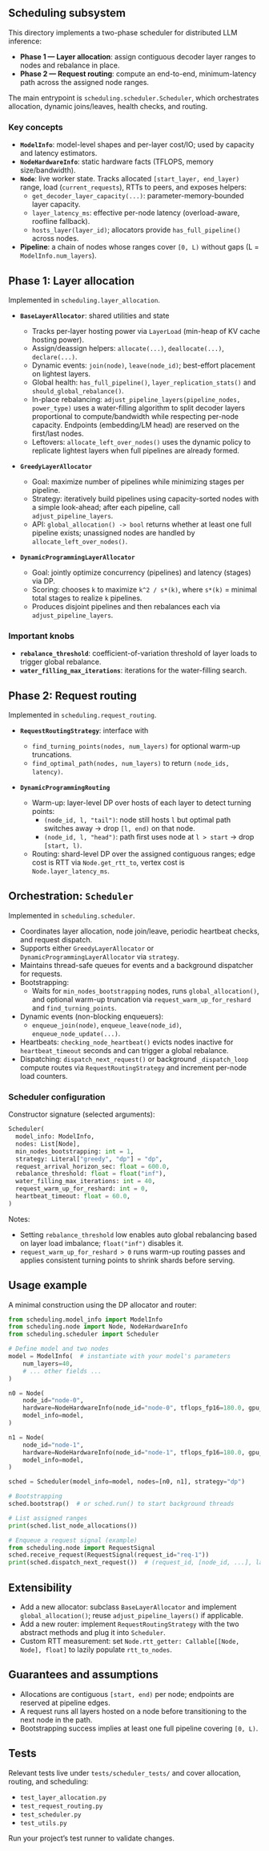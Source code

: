 ## Scheduling subsystem

This directory implements a two-phase scheduler for distributed LLM inference:

- **Phase 1 — Layer allocation**: assign contiguous decoder layer ranges to nodes and rebalance in place.
- **Phase 2 — Request routing**: compute an end-to-end, minimum-latency path across the assigned node ranges.

The main entrypoint is `scheduling.scheduler.Scheduler`, which orchestrates allocation, dynamic joins/leaves, health checks, and routing.

### Key concepts
- **`ModelInfo`**: model-level shapes and per-layer cost/IO; used by capacity and latency estimators.
- **`NodeHardwareInfo`**: static hardware facts (TFLOPS, memory size/bandwidth).
- **`Node`**: live worker state. Tracks allocated `[start_layer, end_layer)` range, load (`current_requests`), RTTs to peers, and exposes helpers:
  - `get_decoder_layer_capacity(...)`: parameter-memory-bounded layer capacity.
  - `layer_latency_ms`: effective per-node latency (overload-aware, roofline fallback).
  - `hosts_layer(layer_id)`; allocators provide `has_full_pipeline()` across nodes.
- **Pipeline**: a chain of nodes whose ranges cover `[0, L)` without gaps (L = `ModelInfo.num_layers`).

## Phase 1: Layer allocation

Implemented in `scheduling.layer_allocation`.

- **`BaseLayerAllocator`**: shared utilities and state
  - Tracks per-layer hosting power via `LayerLoad` (min-heap of KV cache hosting power).
  - Assign/deassign helpers: `allocate(...)`, `deallocate(...)`, `declare(...)`.
  - Dynamic events: `join(node)`, `leave(node_id)`; best-effort placement on lightest layers.
  - Global health: `has_full_pipeline()`, `layer_replication_stats()` and `should_global_rebalance()`.
  - In-place rebalancing: `adjust_pipeline_layers(pipeline_nodes, power_type)` uses a water-filling algorithm to split decoder layers proportional to compute/bandwidth while respecting per-node capacity. Endpoints (embedding/LM head) are reserved on the first/last nodes.
  - Leftovers: `allocate_left_over_nodes()` uses the dynamic policy to replicate lightest layers when full pipelines are already formed.

- **`GreedyLayerAllocator`**
  - Goal: maximize number of pipelines while minimizing stages per pipeline.
  - Strategy: iteratively build pipelines using capacity-sorted nodes with a simple look-ahead; after each pipeline, call `adjust_pipeline_layers`.
  - API: `global_allocation() -> bool` returns whether at least one full pipeline exists; unassigned nodes are handled by `allocate_left_over_nodes()`.

- **`DynamicProgrammingLayerAllocator`**
  - Goal: jointly optimize concurrency (pipelines) and latency (stages) via DP.
  - Scoring: chooses `k` to maximize `k^2 / s*(k)`, where `s*(k)` = minimal total stages to realize `k` pipelines.
  - Produces disjoint pipelines and then rebalances each via `adjust_pipeline_layers`.

### Important knobs
- **`rebalance_threshold`**: coefficient-of-variation threshold of layer loads to trigger global rebalance.
- **`water_filling_max_iterations`**: iterations for the water-filling search.

## Phase 2: Request routing

Implemented in `scheduling.request_routing`.

- **`RequestRoutingStrategy`**: interface with
  - `find_turning_points(nodes, num_layers)` for optional warm-up truncations.
  - `find_optimal_path(nodes, num_layers)` to return `(node_ids, latency)`.

- **`DynamicProgrammingRouting`**
  - Warm-up: layer-level DP over hosts of each layer to detect turning points:
    - `(node_id, l, "tail")`: node still hosts `l` but optimal path switches away → drop `[l, end)` on that node.
    - `(node_id, l, "head")`: path first uses node at `l > start` → drop `[start, l)`.
  - Routing: shard-level DP over the assigned contiguous ranges; edge cost is RTT via `Node.get_rtt_to`, vertex cost is `Node.layer_latency_ms`.

## Orchestration: `Scheduler`

Implemented in `scheduling.scheduler`.

- Coordinates layer allocation, node join/leave, periodic heartbeat checks, and request dispatch.
- Supports either `GreedyLayerAllocator` or `DynamicProgrammingLayerAllocator` via `strategy`.
- Maintains thread-safe queues for events and a background dispatcher for requests.
- Bootstrapping:
  - Waits for `min_nodes_bootstrapping` nodes, runs `global_allocation()`, and optional warm-up truncation via `request_warm_up_for_reshard` and `find_turning_points`.
- Dynamic events (non-blocking enqueuers):
  - `enqueue_join(node)`, `enqueue_leave(node_id)`, `enqueue_node_update(...)`.
- Heartbeats: `checking_node_heartbeat()` evicts nodes inactive for `heartbeat_timeout` seconds and can trigger a global rebalance.
- Dispatching: `dispatch_next_request()` or background `_dispatch_loop` compute routes via `RequestRoutingStrategy` and increment per-node load counters.

### Scheduler configuration
Constructor signature (selected arguments):

```python
Scheduler(
  model_info: ModelInfo,
  nodes: List[Node],
  min_nodes_bootstrapping: int = 1,
  strategy: Literal["greedy", "dp"] = "dp",
  request_arrival_horizon_sec: float = 600.0,
  rebalance_threshold: float = float("inf"),
  water_filling_max_iterations: int = 40,
  request_warm_up_for_reshard: int = 0,
  heartbeat_timeout: float = 60.0,
)
```

Notes:
- Setting `rebalance_threshold` low enables auto global rebalancing based on layer load imbalance; `float("inf")` disables it.
- `request_warm_up_for_reshard > 0` runs warm-up routing passes and applies consistent turning points to shrink shards before serving.

## Usage example

A minimal construction using the DP allocator and router:

```python
from scheduling.model_info import ModelInfo
from scheduling.node import Node, NodeHardwareInfo
from scheduling.scheduler import Scheduler

# Define model and two nodes
model = ModelInfo(  # instantiate with your model's parameters
    num_layers=40,
    # ... other fields ...
)

n0 = Node(
    node_id="node-0",
    hardware=NodeHardwareInfo(node_id="node-0", tflops_fp16=180.0, gpu_name="", memory_gb=80.0, memory_bandwidth_gbps=2039.0),
    model_info=model,
)

n1 = Node(
    node_id="node-1",
    hardware=NodeHardwareInfo(node_id="node-1", tflops_fp16=180.0, gpu_name="", memory_gb=80.0, memory_bandwidth_gbps=2039.0),
    model_info=model,
)

sched = Scheduler(model_info=model, nodes=[n0, n1], strategy="dp")

# Bootstrapping
sched.bootstrap()  # or sched.run() to start background threads

# List assigned ranges
print(sched.list_node_allocations())

# Enqueue a request signal (example)
from scheduling.node import RequestSignal
sched.receive_request(RequestSignal(request_id="req-1"))
print(sched.dispatch_next_request())  # (request_id, [node_id, ...], latency_ms)
```

## Extensibility
- Add a new allocator: subclass `BaseLayerAllocator` and implement `global_allocation()`; reuse `adjust_pipeline_layers()` if applicable.
- Add a new router: implement `RequestRoutingStrategy` with the two abstract methods and plug it into `Scheduler`.
- Custom RTT measurement: set `Node.rtt_getter: Callable[[Node, Node], float]` to lazily populate `rtt_to_nodes`.

## Guarantees and assumptions
- Allocations are contiguous `[start, end)` per node; endpoints are reserved at pipeline edges.
- A request runs all layers hosted on a node before transitioning to the next node in the path.
- Bootstrapping success implies at least one full pipeline covering `[0, L)`.

## Tests
Relevant tests live under `tests/scheduler_tests/` and cover allocation, routing, and scheduling:
- `test_layer_allocation.py`
- `test_request_routing.py`
- `test_scheduler.py`
- `test_utils.py`

Run your project’s test runner to validate changes.
